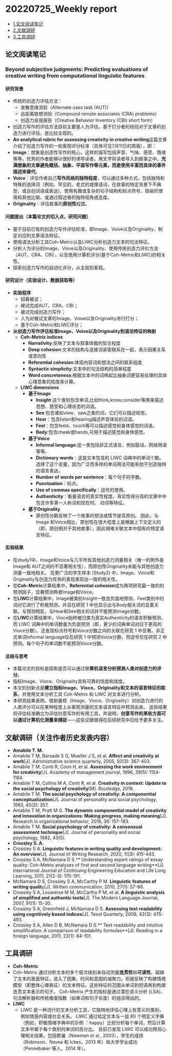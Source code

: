 # 20220725_Weekly report

+ [1.论文阅读笔记](论文阅读笔记)
+ [2.文献调研](文献调研)
+ [3.工具调研](工具调研)

## 论文阅读笔记

### **Beyond subjective judgments: Predicting evaluations of creative writing from computational linguistic features**
#### **研究背景**
 * 传统的创造力评估方法：
   * 发散思维测验（Alternate uses task (AUT)）
   * 远距离联想测验（Compound remote associates (CRA) problems）
   * 创造力自我报告（Creative Behavior Inventory (CBI) short form）
 * 创造力写作的评估方法目前主要是人为评估，基于打分者的经验对于文章的创造力进行评估，是比较主观的。
 *  **An analytical rubric for assessing creativity in creative writing**这篇文章介绍了创造力写作的一些客观评分标准（具体可见7月11日的周报），即：
   * **Image**：想象是创造性写作的核心，这样的描写包括声音、气味、感受、情绪等等，优秀的作者能够以很好的诱导读者，用文字将读者导入到故事之中。**充满想象的文章避免概括、抽象、平面写作等元素，而是使用丰富而具体的事件描述来替代**。
   * **Voice**：评估作者自己**写作风格的独特程度**，可以通过多种方式，包括独特和特殊的选择词（例如，罕见的、老式的或俚语词，在故事的特定背景下不典型，或自创词语或表达)，使用有趣或复杂的句子结构和标点符号、隐喻的使用和其他比喻，或通过叙述者的独特视角或态度。
   * **Originality**：评估故事的**原创性**程度。
#### **问题提出（本篇论文的切入点，研究问题）**
 * 基于目前已有的创造力写作评估标准，即Image、Voive以及Originality，制定对应的文章语法特征。
 * 使用语法分析工具Coh-Metric以及LIWC分析创造力文本的句法特征。
 * 分析人为评分的Image、Voive以及Originality、使用传统创造力评价方法（AUT、CRA、CBI），以及使用计算机评分(基于Coh-Metric和LIWC)的相关性。
 * 探索创造力写作的自动化评分，从主观到客观。
#### **研究设计（实验设计、数据获取等）**
 * **实验程序**
   * 招募被试；
   * 被试完成AUT、CRA、CBI；
   * 被试完成创造力写作；
   * 人为对被试文章的Image、Voive以及Originality进行打分；
   * 基于Coh-Metric和LIWC评分；
 * **从创造力写作评估标准Image、Voive以及Originality到语法特征的映射**
   * **Coh-Metrix indices**
     * **Narrativity**:反映了文本与叙事体裁的契合程度
     * **Deep cohesion**:文本的结构与连接词紧密联系在一起，表示因果关系或意向性
     * **Referential cohesion**:体现内容词和想法之间的联系程度
     * **Syntactic simplicity**:文本中的句法结构的简单程度
     * **Word concreteness**:根据文本中的词唤起比抽象词更容易处理的具体心理意象的程度来计算。
   * **LIWC dimensions**
     * **基于Image**
        * **Insight**:这个类别包含单词,比如think,know,consider等用来描述思想、感受和心理状态的词语。
        * **See**:包含诸如view、saw之类的词，它们可以描述视觉。
        * **Hear**：包含listen和hearing描述声音体验的词语。
        * **Feel**：包含feels、touch等可以描述感觉和身体感觉的词语。
        * **Body**:包含cheek或hands,可用于描述感觉和身体感觉。
     * **基于Voice**
        * **Informal language**:这一类包括非正式语言，例如脏话、网络用语等等。
        * **Dictionary words**：这是文本包含的 LIWC 词典中的单词个数。选择了这个变量，因为广泛而多样的单词用法可能有助于创造独特的语言表达。
        * **Number of words per sentence**：每个句子的字数。
        * **Punctuation**：标点。
        * **Use of commas specifically**：逗号的使用。
        * **Authenticity**：衡量语言的真实性程度。真实性得分高的文章中中包含许多第一人称词和现在时。
动词等特征。
     * **基于Originality**
        * 原创性分数反映了一个故事的想法或情节是否原创。 因此，与 Image 和Voice相比，原创性在很大程度上是根据上下文定义的（即，原创相对于其他故事），因此很难关联文本中固有的特定语言特征。
#### **实验结果**
  * 在study1中，Image和Voice与几乎所有其他创造力测量相关（唯一的例外是Image和 AUT之间的不显著相关性），而原创性Originality未能与其他创造力测量一致地相关。 在更广泛的学生样本 (Study2) 中，Image、Voice和Originality与创造力任务的表现表现出一致的相关性。
  * 在**Coh-Metric**计算结果中，**Referential cohesion**成为两项研究最一致的的预测因子，显著预测两者Image和Voice。
  * 在**LIWC**计算结果中，Image被类别Insight一致且负面地预测，Feel类别中的词对它进行了积极预测，并且在研究 1 中也显示出与Body相关词的显着关联。与预测相反，与Hear和See相关的词并不能预测Image分数。
  * 在**LIWC**计算结果中，Vioce始终被归类为真实Authenticity的语言积极预测，而 LIWC 词典中的单词数量为负面预测（即，更少的词典单词对应于更高的Vioce分数）。还发现标点符号和Voice分数之间的关联在研究 1 中显著。非正式单词Informal language仅在研究 1 中预测Voice分数，而逗号仅在研究 2 中预测。每个句子的单词数不能预测Voice分数。
#### **总结与思考**
  * 本篇论文的目标是探索是否可以通过**计算机语言分析预测人类对创造力的评分**。
  * 指标Image、Vioce、Originality具有可靠的信度和效度。
  * 本文的创新点是**建立指标Image、Vioce、Originality和文本的语言特征的联系**，并使用文本分析工具 Coh-Metrix 和 LIWC 对文本进行分析。
  * 本研究结果表明，借助量规（Image、Vioce、Originality）对创造力进行的人类评分可以在某种程度上从客观测量的文本语言特征中预测出来。 这些结果将评估标准确立为评估创意写作的有用工具，并说明，**创意写作的某些方面可以通过计算机化测量来捕捉**——这些证据值得在后续研究中应给予更多关注。

## **文献调研（关注作者历史发表内容）**

* **Amabile T. M.**
 * Amabile T M, Barsade S G, Mueller J S, et al. **Affect and creativity at work**[J]. Administrative science quarterly, 2005, 50(3): 367-403.
 * Amabile T M, Conti R, Coon H, et al. **Assessing the work environment for creativity**[J]. Academy of management journal, 1996, 39(5): 1154-1184.
 * Amabile T M, Collins M A, Conti R, et al. **Creativity in context: Update to the social psychology of creativity**[M]. Routledge, 2018.
 * Amabile T M. **The social psychology of creativity: A componential conceptualization**[J]. Journal of personality and social psychology, 1983, 45(2): 357.
 * Amabile T M, Pratt M G. **The dynamic componential model of creativity and innovation in organizations: Making progress, making meaning**[J]. Research in organizational behavior, 2016, 36: 157-183.
 * Amabile T M. **Social psychology of creativity: A consensual assessment technique**[J]. Journal of personality and social psychology, 1982, 43(5).
* **Crossley S. A.**
 * Crossley S A. **Linguistic features in writing quality and development: An overview**[J]. Journal of Writing Research, 2020, 11(3): 415-443.
 * Crossley S A, McNamara D S.** Understanding expert ratings of essay quality: Coh-Metrix analyses of first and second language writing**[J]. International Journal of Continuing Engineering Education and Life Long Learning, 2011, 21(2-3): 170-191.
 * McNamara D S, Crossley S A, McCarthy P M. **Linguistic features of writing qualit**y[J]. Written communication, 2010, 27(1): 57-86.
 * Crossley S A, Louwerse M M, McCarthy P M, et al. **A linguistic analysis of simplified and authentic texts**[J]. The Modern Language Journal, 2007, 91(1): 15-30.
 * Crossley S A, Greenfield J, McNamara D S. **Assessing text readability using cognitively based indices**[J]. Tesol Quarterly, 2008, 42(3): 475-493.
 * Crossley S A, Allen D B, McNamara D S.** Text readability and intuitive simplification: A comparison of readability formulas**[J]. Reading in a foreign language, 2011, 23(1): 84-101.

## **工具调研**
*  **Coh-Metric**
  * Coh-Metrix 通过分析文本的多个层次级别来自动测量**连贯性**和**可读性**。超越了文本的表面特征，进入了因果、时间和意图的凝聚力。衔接反映了构建情境模型（即整体心理表征）的文本特征。这些特征的范围从单词到短语再到构建连贯文本表示的句子。 Coh-Metrix 产生的指标是通过潜在语义分析 (LSA)、句法解析器和传统难度指数（如单词和句子长度）的组合得出的。
* **LIWC**
  * LIWC 是一种流行的文本分析工具，它独特地评估心理上有意义的类别，例如情感内容或社会关系。 LIWC 通过给定文本与一组 80 个预定义字典（例如，积极情绪字典中的示例 ：happy）比较分析每个单词，然后计算文本中属于每个类别的单词的百分比。 目前已发现 LIWC 可以成功预测心理相关结果，包括欺骗（Newman et al., 2003），学生的成绩（Robinson、Navea 和 Ickes，2013 年）和大学学业成功（Pennebaker 等人，2014 年）。

